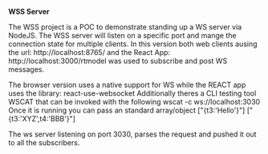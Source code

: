 **WSS Server**

The WSS project is a POC to demonstrate standing up a WS server via NodeJS. The WSS server will listen on a specific port and mange the connection state for multiple clients. In this version both web clients ausing the url: http://localhost:8765/ and the React App: http://localhost:3000/rtmodel was used to subscribe and post WS messages.

The browser version uses a native support for WS while
the REACT app uses the library: react-use-websocket
Additionally theres a CLI testing tool WSCAT that can be invoked with the following
wscat -c ws://localhost:3030
Once it is running you can pass an standard array/object
["{t3:'Hello'}"]
["{t3:'XYZ',t4:'BBB'}"]

The ws server listening on port 3030, parses the request and pushed it out to all the subscribers.
